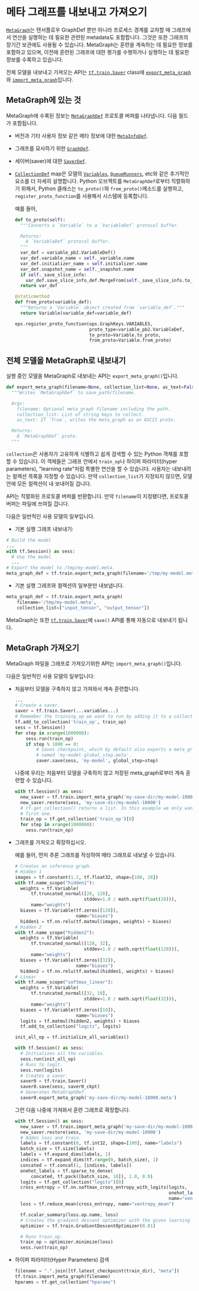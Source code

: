 # 메타 그래프를 내보내고 가져오기

[`MetaGraph`](https://www.tensorflow.org/code/tensorflow/core/protobuf/meta_graph.proto)는 텐서플로우 GraphDef 뿐만 아니라
프로세스 경계를 교차할 때 그래프에서 연산을 실행하는 데 필요한 관련된 metadata도 포함합니다.
그것은 또한 그래프의 장기간 보관에도 사용될 수 있습니다.
MetaGraph는 훈련을 계속하는 데 필요한 정보를 포함하고 있으며, 이전에 훈련된 그래프에 대한 평가를 수행하거나 실행하는 데 필요한 정보를 수록하고 있습니다.

전체 모델을 내보내고 가져오는 API는 
[`tf.train.Saver`](../../api_docs/python/state_ops.md#Saver) class에
[`export_meta_graph`](../../api_docs/python/train.md#export_meta_graph)와
[`import_meta_graph`](../../api_docs/python/train.md#import_meta_graph)입니다.


## MetaGraph에 있는 것

MetaGraph에 수록된 정보는
[`MetaGraphDef`](https://www.tensorflow.org/code/tensorflow/core/protobuf/meta_graph.proto)
프로토콜 버퍼를 나타냅니다. 다음 필드가 포함됩니다.

* 버전과 기타 사용자 정보 같은 메타 정보에 대한 [`MetaInfoDef`](https://www.tensorflow.org/code/tensorflow/core/protobuf/meta_graph.proto).
* 그래프를 묘사하기 위한 [`GraphDef`](https://www.tensorflow.org/code/tensorflow/core/framework/graph.proto).
* 세이버(saver)에 대한 [`SaverDef`](https://www.tensorflow.org/code/tensorflow/core/protobuf/saver.proto).
* [`CollectionDef`](https://www.tensorflow.org/code/tensorflow/core/protobuf/meta_graph.proto)
map은 모델의 [`Variables`](https://tensorflow.org/api_docs/python/state_ops.html),
[`QueueRunners`](https://tensorflow.org/api_docs/python/train.html#QueueRunner), etc와 같은 추가적인 요소를 더 자세히 설명합니다.
Python 오브젝트를 `MetaGraphDef`로부터 직렬화하기 위해서, Python 클래스는 `to_proto()`와 `from_proto()`메소드를 실행하고,
`register_proto_function`를 사용해서 시스템에 등록합니다.

  예를 들어,

  ```Python
  def to_proto(self):
    """Converts a `Variable` to a `VariableDef` protocol buffer.

    Returns:
      A `VariableDef` protocol buffer.
    """
    var_def = variable_pb2.VariableDef()
    var_def.variable_name = self._variable.name
    var_def.initializer_name = self.initializer.name
    var_def.snapshot_name = self._snapshot.name
    if self._save_slice_info:
      var_def.save_slice_info_def.MergeFrom(self._save_slice_info.to_proto())
    return var_def

  @staticmethod
  def from_proto(variable_def):
    """Returns a `Variable` object created from `variable_def`."""
    return Variable(variable_def=variable_def)

  ops.register_proto_function(ops.GraphKeys.VARIABLES,
                              proto_type=variable_pb2.VariableDef,
                              to_proto=Variable.to_proto,
                              from_proto=Variable.from_proto)
  ```

## 전체 모델을 MetaGraph로 내보내기

실행 중인 모델을 MetaGraph로 내보내는 API는 `export_meta_graph()`입니다.

  ```Python
  def export_meta_graph(filename=None, collection_list=None, as_text=False):
    """Writes `MetaGraphDef` to save_path/filename.

    Args:
      filename: Optional meta_graph filename including the path.
      collection_list: List of string keys to collect.
      as_text: If `True`, writes the meta_graph as an ASCII proto.

    Returns:
      A `MetaGraphDef` proto.
    """
  ```

  `collection`은 사용자가 고유하게 식별하고 쉽게 검색할 수 있는 Python 객체를 포함할 수 있습니다.
  이 객체들은 그래프 안에서 `train_op`나 하이퍼 파라미터(hyper parameters), "learning rate"처럼 특별한 연산을 할 수 있습니다.
  사용자는 내보내려는 컬렉션 목록을 지정할 수 있습니다. 만약 `collection_list`가 지정되지 않으면,
  모델 안에 모든 컬렉션이 내 보내어질 겁니다.

  API는 직렬화된 프로토콜 버퍼를 반환합니다. 만약 `filename`이 지정됐다면, 프로토콜 버퍼는 파일에 쓰여질 겁니다.

  다음은 일반적인 사용 모델의 일부입니다.

  * 기본 실행 그래프 내보내기:

  ```Python
  # Build the model
  ...
  with tf.Session() as sess:
    # Use the model
    ...
  # Export the model to /tmp/my-model.meta.
  meta_graph_def = tf.train.export_meta_graph(filename='/tmp/my-model.meta')
  ```

  * 기본 실행 그래프와 컬렉션의 일부분만 내보냅니다.

  ```Python
  meta_graph_def = tf.train.export_meta_graph(
      filename='/tmp/my-model.meta',
      collection_list=["input_tensor", "output_tensor"])
  ```

MetaGraph는 또한 
[`tf.train.Saver`](../../api_docs/python/state_ops.md#Saver)에 `save()` API를 통해 자동으로 내보내기 됩니다.


## MetaGraph 가져오기

MetaGraph 파일을 그래프로 가져오기위한 API는 `import_meta_graph()`입니다.

다음은 일반적인 사용 모델의 일부입니다:

* 처음부터 모델을 구축하지 않고 가져와서 계속 훈련합니다.

  ```Python
  ...
  # Create a saver.
  saver = tf.train.Saver(...variables...)
  # Remember the training_op we want to run by adding it to a collection.
  tf.add_to_collection('train_op', train_op)
  sess = tf.Session()
  for step in xrange(1000000):
      sess.run(train_op)
      if step % 1000 == 0:
          # Saves checkpoint, which by default also exports a meta_graph
          # named 'my-model-global_step.meta'.
          saver.save(sess, 'my-model', global_step=step)
  ```

  나중에 우리는 처음부터 모델을 구축하지 않고 저장된 meta_graph로부터 계속 훈련할 수 있습니다.

  ```Python
  with tf.Session() as sess:
    new_saver = tf.train.import_meta_graph('my-save-dir/my-model-10000.meta')
    new_saver.restore(sess, 'my-save-dir/my-model-10000')
    # tf.get_collection() returns a list. In this example we only want the
    # first one.
    train_op = tf.get_collection('train_op')[0]
    for step in xrange(1000000):
      sess.run(train_op)
  ```

* 그래프를 가져오고 확장하십시오.

  예를 들어, 먼저 추론 그래프를 작성하여 메타 그래프로 내보낼 수 있습니다.

  ```Python
  # Creates an inference graph.
  # Hidden 1
  images = tf.constant(1.2, tf.float32, shape=[100, 28])
  with tf.name_scope("hidden1"):
    weights = tf.Variable(
        tf.truncated_normal([28, 128],
                            stddev=1.0 / math.sqrt(float(28))),
        name="weights")
    biases = tf.Variable(tf.zeros([128]),
                         name="biases")
    hidden1 = tf.nn.relu(tf.matmul(images, weights) + biases)
  # Hidden 2
  with tf.name_scope("hidden2"):
    weights = tf.Variable(
        tf.truncated_normal([128, 32],
                            stddev=1.0 / math.sqrt(float(128))),
        name="weights")
    biases = tf.Variable(tf.zeros([32]),
                         name="biases")
    hidden2 = tf.nn.relu(tf.matmul(hidden1, weights) + biases)
  # Linear
  with tf.name_scope("softmax_linear"):
    weights = tf.Variable(
        tf.truncated_normal([32, 10],
                            stddev=1.0 / math.sqrt(float(32))),
        name="weights")
    biases = tf.Variable(tf.zeros([10]),
                         name="biases")
    logits = tf.matmul(hidden2, weights) + biases
    tf.add_to_collection("logits", logits)

  init_all_op = tf.initialize_all_variables()

  with tf.Session() as sess:
    # Initializes all the variables.
    sess.run(init_all_op)
    # Runs to logit.
    sess.run(logits)
    # Creates a saver.
    saver0 = tf.train.Saver()
    saver0.save(sess, saver0_ckpt)
    # Generates MetaGraphDef.
    saver0.export_meta_graph('my-save-dir/my-model-10000.meta')
  ```

  그런 다음 나중에 가져와서 훈련 그래프로 확장합니다.

  ```Python
  with tf.Session() as sess:
    new_saver = tf.train.import_meta_graph('my-save-dir/my-model-10000.meta')
    new_saver.restore(sess, 'my-save-dir/my-model-10000')
    # Addes loss and train.
    labels = tf.constant(0, tf.int32, shape=[100], name="labels")
    batch_size = tf.size(labels)
    labels = tf.expand_dims(labels, 1)
    indices = tf.expand_dims(tf.range(0, batch_size), 1)
    concated = tf.concat(1, [indices, labels])
    onehot_labels = tf.sparse_to_dense(
        concated, tf.pack([batch_size, 10]), 1.0, 0.0)
    logits = tf.get_collection("logits")[0]
    cross_entropy = tf.nn.softmax_cross_entropy_with_logits(logits,
                                                            onehot_labels,
                                                            name="xentropy")
    loss = tf.reduce_mean(cross_entropy, name="xentropy_mean")

    tf.scalar_summary(loss.op.name, loss)
    # Creates the gradient descent optimizer with the given learning rate.
    optimizer = tf.train.GradientDescentOptimizer(0.01)

    # Runs train_op.
    train_op = optimizer.minimize(loss)
    sess.run(train_op)
  ```

* 하이퍼 파라미터(Hyper Parameters) 검색

  ```Python
  filename = ".".join([tf.latest_checkpoint(train_dir), "meta"])
  tf.train.import_meta_graph(filename)
  hparams = tf.get_collection("hparams")
  ```
